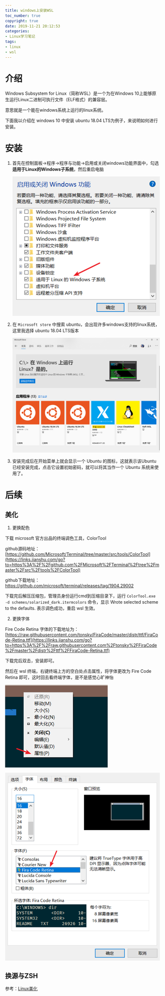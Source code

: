 ```yaml
---
title: windows上安装WSL
toc_number: true
copyright: true
date: 2019-11-21 20:12:53
categories: 
- Linux学习笔记
tags:
- linux
- wsl
---
```


# 介绍

Windows Subsystem for Linux（简称WSL）是一个为在Windows 10上能够原生运行Linux二进制可执行文件（ELF格式）的兼容层。

意思就是一个能在windows系统上运行的linux系统。

下面我以介绍在 windows 10 中安装 ubuntu 18.04 LTS为例子，来说明如何进行安装。

<!--more-->

# 安装

1. 首先在控制面板->程序->程序与功能->启用或关闭windows功能界面中，勾选**适用于Linux的Windows子系统**，然后重启电脑

   ![image-20191121201819830](windows%E4%B8%8A%E5%AE%89%E8%A3%85WSL/image-20191121201819830.png)

2. 在 `Microsoft store` 中搜索 ubuntu，会出现许多windows支持的linux系统，这里我选择 ubuntu 18.04 LTS版本

   ![image-20191121202316844](windows%E4%B8%8A%E5%AE%89%E8%A3%85WSL/image-20191121202316844.png)

3. 安装完成后在开始菜单上就会显示一个 Ubuntu 的图标，这就表示该Ubuntu已经安装完成，点击它设置初始密码，就可以将其当作一个 Ubuntu 系统来使用了。

# 后续

## 美化

1. 更换配色

下载 microsoft 官方出品的终端调色工具，ColorTool

 github源码地址：[https://github.com/Microsoft/Terminal/tree/master/src/tools/ColorTool](https://links.jianshu.com/go?to=https%3A%2F%2Fgithub.com%2FMicrosoft%2FTerminal%2Ftree%2Fmaster%2Fsrc%2Ftools%2FColorTool) 

github下载地址： https://github.com/microsoft/terminal/releases/tag/1904.29002 

下载完后解压压缩包，管理员身份运行cmd到压缩目录下，运行 `ColorTool.exe -d schemes/solarized_dark.itermcolors` 命令，显示 Wrote selected scheme to the defaults. 表示调色成功，重启 wsl 生效。

2. 更换字体

Fire Code Retina 字体的下载地址为： [https://raw.githubusercontent.com/tonsky/FiraCode/master/distr/ttf/FiraCode-Retina.ttf](https://links.jianshu.com/go?to=https%3A%2F%2Fraw.githubusercontent.com%2Ftonsky%2FFiraCode%2Fmaster%2Fdistr%2Fttf%2FFiraCode-Retina.ttf) 

下载完后双击，安装即可。

然后在 wsl 终端，右键终端上方的空白处点击属性，将字体更改为 Fire Code Retina 即可，这时回去看终端字体，是不是感觉心旷神怡

![image-20191121203951851](windows%E4%B8%8A%E5%AE%89%E8%A3%85WSL/image-20191121203951851.png)

![image-20191121204047086](windows%E4%B8%8A%E5%AE%89%E8%A3%85WSL/image-20191121204047086.png)

## 换源与ZSH

参考：[Linux美化](https://shangguanhong.github.io/2019/11/21/Linux美化/)

